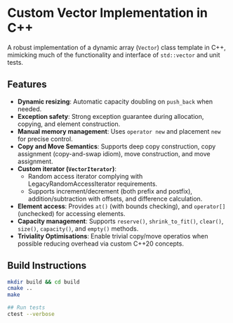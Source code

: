 # Custom Vector Implementation in C++

A robust implementation of a dynamic array (`Vector`) class template in C++, mimicking much of the functionality and interface of `std::vector` and unit tests.

## Features

- **Dynamic resizing**: Automatic capacity doubling on `push_back` when needed.
- **Exception safety**: Strong exception guarantee during allocation, copying, and element construction.
- **Manual memory management**: Uses `operator new` and placement `new` for precise control.
- **Copy and Move Semantics**: Supports deep copy construction, copy assignment (copy-and-swap idiom), move construction, and move assignment.
- **Custom iterator (`VectorIterator`)**:
  - Random access iterator complying with LegacyRandomAccessIterator requirements.
  - Supports increment/decrement (both prefix and postfix), addition/subtraction with offsets, and difference calculation.
- **Element access**: Provides `at()` (with bounds checking), and `operator[]` (unchecked) for accessing elements.
- **Capacity management**: Supports `reserve()`, `shrink_to_fit()`, `clear()`, `size()`, `capacity()`, and `empty()` methods.
- **Triviality Optimisations**: Enable trivial copy/move operatios when possible reducing overhead via custom C++20 concepts.

## Build Instructions

```bash
mkdir build && cd build
cmake ..
make

## Run tests
ctest --verbose
